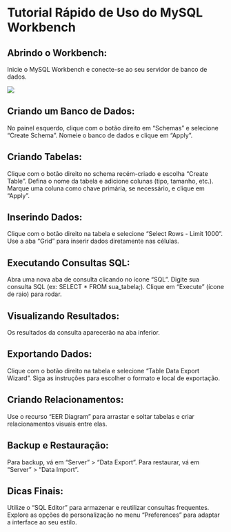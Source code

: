 # Tutorial Rápido de Uso do MySQL Workbench

## Abrindo o Workbench:

Inicie o MySQL Workbench e conecte-se ao seu servidor de banco de dados.

<img src = "C:\Users\Aluno\OneDrive\Imagens\Capturas de tela.jpg">

## Criando um Banco de Dados:

No painel esquerdo, clique com o botão direito em “Schemas” e selecione “Create Schema”.
Nomeie o banco de dados e clique em “Apply”.
## Criando Tabelas:

Clique com o botão direito no schema recém-criado e escolha “Create Table”.
Defina o nome da tabela e adicione colunas (tipo, tamanho, etc.).
Marque uma coluna como chave primária, se necessário, e clique em “Apply”.
## Inserindo Dados:

Clique com o botão direito na tabela e selecione “Select Rows - Limit 1000”.
Use a aba “Grid” para inserir dados diretamente nas células.
## Executando Consultas SQL:

Abra uma nova aba de consulta clicando no ícone “SQL”.
Digite sua consulta SQL (ex: SELECT * FROM sua_tabela;).
Clique em “Execute” (ícone de raio) para rodar.
## Visualizando Resultados: 
Os resultados da consulta aparecerão na aba inferior.

## Exportando Dados:

Clique com o botão direito na tabela e selecione “Table Data Export Wizard”.
Siga as instruções para escolher o formato e local de exportação.
## Criando Relacionamentos:

Use o recurso “EER Diagram” para arrastar e soltar tabelas e criar relacionamentos visuais entre elas.
## Backup e Restauração:

Para backup, vá em “Server” > “Data Export”.
Para restaurar, vá em “Server” > “Data Import”.
## Dicas Finais:

Utilize o “SQL Editor” para armazenar e reutilizar consultas frequentes.
Explore as opções de personalização no menu “Preferences” para adaptar a interface ao seu estilo.

